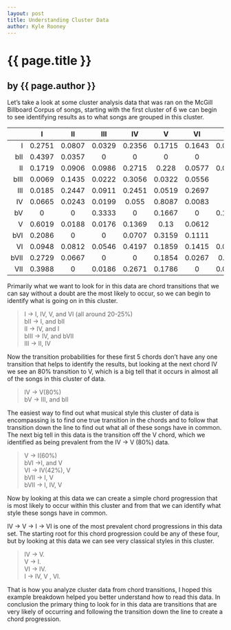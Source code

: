 ```yaml
---
layout: post
title: Understanding Cluster Data
author: Kyle Rooney
---
```


# {{ page.title }} #

## by {{ page.author }} ##

Let’s take a look at some cluster analysis data that was ran on the McGill Billboard Corpus of songs, starting with the first cluster of 6 we can begin to see identifying results as to what songs are grouped in this cluster.

|  | I | II | III | IV | V | VI | VII | bII | bIII | bV | bVI | bVII |
|-:|:-:|:-:|:-:|:-:|:-:|:-:|:-:|:-:|:-:|:-:|:-:|:-:|
| I | 0.2751 | 0.0807 | 0.0329 | 0.2356 | 0.1715 | 0.1643 | 0.0055 | 0 | 0.0011 | 0 | 0.0178 | 0.0148 |
| bII | 0.4397 | 0.0357 | 0 | 0 | 0 | 0 | 0 | 0.2223 | 0.1071 | 0.0259 | 0 | 0.1607 |
| II | 0.1719 | 0.0906 | 0.0986 | 0.2715 | 0.228 | 0.0577 | 0.0175 | 0.0114 | 0.0007 | 0.0114 | 0.0009 | 0.0399 |
| bIII | 0.0069 | 0.1435 | 0.0222 | 0.3056 | 0.0322 | 0.0556 | 0 | 0.0556 | 0.1551 | 0.0222 | 0.1734 | 0.0139 |
| III | 0.0185 | 0.2447 | 0.0911 | 0.2451 | 0.0519 | 0.2697 | 0 | 0.0157 | 0.0321 | 0.0147 | 0 | 0.0147 |
| IV | 0.0665 | 0.0243 | 0.0199 | 0.055 | 0.8087 | 0.0083 | 0 | 0 | 0.0033 | 0 | 0.002 | 0.0115 |
| bV | 0 | 0 | 0.3333 | 0 | 0.1667 | 0 | 0.1667 | 0.3333 | 0 | 0 | 0 | 0 |
| V | 0.6019 | 0.0188 | 0.0176 | 0.1369 | 0.13 | 0.0612 | 0 | 0.0046 | 0.0129 | 0 | 0.0122 | 0.0002 |
| bVI | 0.2086 | 0 | 0 | 0.0707 | 0.3159 | 0.1111 | 0 | 0.0556 | 0.0278 | 0 | 0.0804 | 0.13 |
| VI | 0.0948 | 0.0812 | 0.0546 | 0.4197 | 0.1859 | 0.1415 | 0.0081 | 0 | 0.0025 | 0.0013 | 0.0081 | 0 |
| bVII | 0.2729 | 0.0667 | 0 | 0 | 0.1854 | 0.0267 | 0.075 | 0 | 0.2 | 0 | 0.1067 | 0.0667 |
| VII | 0.3988 | 0 | 0.0186 | 0.2671 | 0.1786 | 0 | 0.0536 | 0 | 0.0833 | 0 | 0 | 0 |

Primarily what we want to look for in this data are chord transitions that we can say without a doubt are the most likely to occur, so we can begin to identify what is going on in this cluster.

> I -\> I, IV, V, and VI (all around 20-25%)  
bII -\> I, and bII  
II -\> IV, and I  
bIII -\> IV, and bVII  
III -\> II, IV

Now the transition probabilities for these first 5 chords don’t have any one transition that helps to identify the results, but looking at the next chord IV we see an 80% transition to V, which is a big tell that it occurs in almost all of the songs in this cluster of data.

>  IV -\> V(80%)  
bV -\> III, and bII

The easiest way to find out what musical style this cluster of data is encompassing is to find one true transition in the chords and to follow that transition down the line to find out what all of these songs have in common. The next big tell in this data is the transition off the V chord, which we identified as being prevalent from the IV -\> V (80%) data.

> V -\> I(60%)  
bVI -\>I, and V  
VI -\> IV(42%), V  
bVII -\> I, V  
bVII -\> I, IV, V

Now by looking at this data we can create a simple chord progression that is most likely to occur within this cluster and from that we can identify what style these songs have in common.

IV -\> V -\> I -\> VI is one of the most prevalent chord progressions in this data set. The starting root for this chord progression could be any of these four, but by looking at this data we can see very classical styles in this cluster.

> IV -\> V.  
V -\> I.  
VI -\> IV.  
I -\> IV, V , VI.

That is how you analyze cluster data from chord transitions, I hoped this example breakdown helped you better understand how to read this data. In conclusion the primary thing to look for in this data are transitions that are very likely of occurring and following the transition down the line to create a chord progression.
